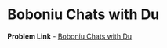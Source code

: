 # Boboniu Chats with Du

**Problem Link** - [Boboniu Chats with Du](https://codeforces.com/problemset/problem/1394/A)